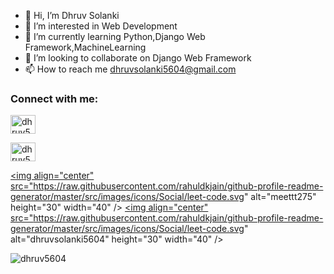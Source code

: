 - 👋 Hi, I’m Dhruv Solanki
- 👀 I’m interested in Web Development
- 🌱 I’m currently learning Python,Django Web Framework,MachineLearning 
- 💞️ I’m looking to collaborate on Django Web Framework
- 📫 How to reach me dhruvsolanki5604@gmail.com
  
<h3 align="left">Connect with me:</h3>
<p align="left">

<a href="https://www.linkedin.com/in/dhruv5604/" target="blank"><img align="center" src="https://raw.githubusercontent.com/rahuldkjain/github-profile-readme-generator/master/src/images/icons/Social/linked-in-alt.svg" alt="dhruv5604" height="30" width="40" /></a>

<a href="https://instagram.com/dhruv.5604" target="blank"><img align="center" src="https://raw.githubusercontent.com/rahuldkjain/github-profile-readme-generator/master/src/images/icons/Social/instagram.svg" alt="dhruv5604" height="30" width="40" /></a>

<a href="https://www.leetcode.com/meettt275" target="blank"><img align="center" src="https://raw.githubusercontent.com/rahuldkjain/github-profile-readme-generator/master/src/images/icons/Social/leet-code.svg" alt="meettt275" height="30" width="40" /></a>
<a href="https://www.leetcode.com/dhruvsolanki5604" target="blank"><img align="center" src="https://raw.githubusercontent.com/rahuldkjain/github-profile-readme-generator/master/src/images/icons/Social/leet-code.svg" alt="dhruvsolanki5604" height="30" width="40" /></a>
</p>


  <p align="left"> <img src="https://komarev.com/ghpvc/?username=dhruv5604&label=Profile%20views&color=0e75b6&style=flat" alt="dhruv5604" /> </p>
<!---
dhruv5604/dhruv5604 is a ✨ special ✨ repository because its `README.md` (this file) appears on your GitHub profile.
You can click the Preview link to take a look at your changes.
--->
